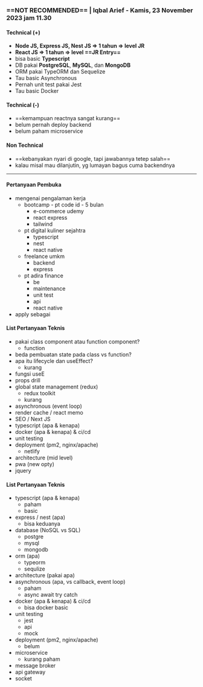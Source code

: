 ### **==NOT RECOMMENDED==** | Iqbal Arief - Kamis, 23 November 2023 jam 11.30

#### Technical (+) 

- **Node JS, Express JS, Nest JS => 1 tahun => level JR**
- **React JS => 1 tahun => level ==JR Entry==**  
- bisa basic **Typescript**
- DB pakai **PostgreSQL**, **MySQL**, dan **MongoDB**
- ORM pakai TypeORM dan Sequelize
- Tau basic Asynchronous
- Pernah unit test pakai Jest
- Tau basic Docker

#### Technical (-)  

- ==kemampuan reactnya sangat kurang==
- belum pernah deploy backend
- belum paham microservice

#### Non Technical  

- ==kebanyakan nyari di google, tapi jawabannya  tetep salah==
- kalau misal mau dilanjutin, yg lumayan bagus cuma backendnya

---

#### Pertanyaan Pembuka

- mengenai pengalaman kerja  
	- bootcamp - pt code id - 5 bulan
		- e-commerce udemy
		- react express
		- tailwind
	- pt digital kuliner sejahtra
		- typescript
		- nest
		- react native
	- freelance umkm
		- backend
		- express
	- pt adira finance
		- be
		- maintenance
		- unit test
		- api
		- react native
- apply sebagai


#### List Pertanyaan Teknis

- pakai class component atau function component?
	- function
- beda pembuatan state pada class vs function?  
- apa itu lifecycle dan useEffect?
	- kurang
- fungsi useE 
- props drill  
- global state management (redux)  
	- redux toolkit
	- kurang
- asynchronous (event loop)  
- render cache / react memo  
- SEO / Next JS  
- typescript (apa & kenapa)  
- docker (apa & kenapa) & ci/cd  
- unit testing  
- deployment (pm2, nginx/apache)  
	- netlify
- architecture (mid level)  
- pwa (new opty)
- jquery


#### List Pertanyaan Teknis

- typescript (apa & kenapa)
	- paham
	- basic
- express / nest (apa)
	- bisa keduanya
- database (NoSQL vs SQL)
	- postgre
	- mysql
	- mongodb
- orm (apa)
	- typeorm
	- sequlize
- architecture (pakai apa)
- asynchronous (apa, vs callback, event loop)
	- paham
	- async await try catch
- docker (apa & kenapa) & ci/cd
	- bisa docker basic
- unit testing
	- jest
	- api
	- mock
- deployment (pm2, nginx/apache)
	- belum
- microservice
	- kurang paham
- message broker
- api gateway
- socket
